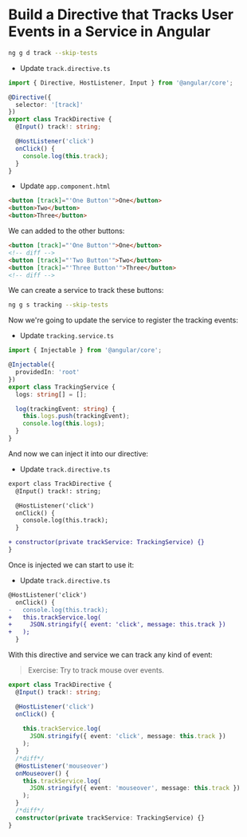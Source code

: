 # Build a Directive that Tracks User Events in a Service in Angular

```bash
ng g d track --skip-tests
```

- Update `track.directive.ts`

```ts
import { Directive, HostListener, Input } from '@angular/core';

@Directive({
  selector: '[track]'
})
export class TrackDirective {
  @Input() track!: string;

  @HostListener('click')
  onClick() {
    console.log(this.track);
  }
}

```

- Update `app.component.html`

```html
<button [track]="'One Button'">One</button>
<button>Two</button>
<button>Three</button>

```

We can added to the other buttons:

```html
<button [track]="'One Button'">One</button>
<!-- diff -->
<button [track]="'Two Button'">Two</button>
<button [track]="'Three Button'">Three</button>
<!-- diff -->
```

We can create a service to track these buttons:

```bash
ng g s tracking --skip-tests
```

Now we're going to update the service to register the tracking events:

- Update `tracking.service.ts`

```ts
import { Injectable } from '@angular/core';

@Injectable({
  providedIn: 'root'
})
export class TrackingService {
  logs: string[] = [];

  log(trackingEvent: string) {
    this.logs.push(trackingEvent);
    console.log(this.logs);
  }
}

```

And now we can inject it into our directive:

- Update `track.directive.ts`

```diff
export class TrackDirective {
  @Input() track!: string;

  @HostListener('click')
  onClick() {
    console.log(this.track);
  }

+ constructor(private trackService: TrackingService) {}
}
```

Once is injected we can start to use it:

- Update `track.directive.ts`

```diff
@HostListener('click')
  onClick() {
-   console.log(this.track);
+   this.trackService.log(
+     JSON.stringify({ event: 'click', message: this.track })
+   );
  }
```

With this directive and service we can track any kind of event:

> Exercise: Try to track mouse over events.

```ts
export class TrackDirective {
  @Input() track!: string;

  @HostListener('click')
  onClick() {
   
    this.trackService.log(
      JSON.stringify({ event: 'click', message: this.track })
    );
  }
  /*diff*/
  @HostListener('mouseover')
  onMouseover() {
    this.trackService.log(
      JSON.stringify({ event: 'mouseover', message: this.track })
    );
  }
  /*diff*/
  constructor(private trackService: TrackingService) {}
}

```
